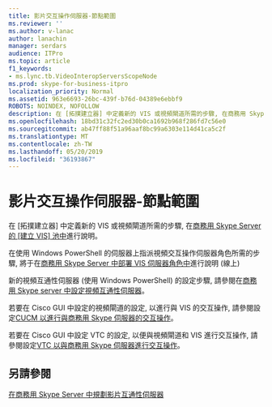 ```yaml
---
title: 影片交互操作伺服器-節點範圍
ms.reviewer: ''
ms.author: v-lanac
author: lanachin
manager: serdars
audience: ITPro
ms.topic: article
f1_keywords:
- ms.lync.tb.VideoInteropServersScopeNode
ms.prod: skype-for-business-itpro
localization_priority: Normal
ms.assetid: 963e6693-26bc-439f-b76d-04389e6ebbf9
ROBOTS: NOINDEX, NOFOLLOW
description: 在 [拓撲建立器] 中定義新的 VIS 或視頻閘道所需的步驟, 在商務用 Skype Server 的 [建立 VIS] 池中進行說明。
ms.openlocfilehash: 18bd31c32fc2ed30b0ca1692b968f286fd7c56e0
ms.sourcegitcommit: ab47ff88f51a96aaf8bc99a6303e114d41ca5c2f
ms.translationtype: MT
ms.contentlocale: zh-TW
ms.lasthandoff: 05/20/2019
ms.locfileid: "36193867"
---
```

# <a name="video-interop-servers---scope-the-node"></a>影片交互操作伺服器-節點範圍
 
在 [拓撲建立器] 中定義新的 VIS 或視頻閘道所需的步驟, 在[商務用 Skype Server 的 [建立 VIS] 池中](../../../deploy/deploy-video-interop-server/create-a-vis-pool.md)進行說明。
  
在使用 Windows PowerShell 的伺服器上指派視頻交互操作伺服器角色所需的步驟, 將于在[商務用 Skype Server 中部署 VIS 伺服器角色中](../../../deploy/deploy-video-interop-server/deploy-the-vis-server-role.md)進行說明 (線上)
  
新的視頻互通性伺服器 (使用 Windows PowerShell) 的設定步驟, 請參閱在[商務用 Skype server 中設定視頻互通性伺服器](../../../deploy/deploy-video-interop-server/configure-the-vis.md)。
  
 若要在 Cisco GUI 中設定的視頻閘道的設定, 以進行與 VIS 的交互操作, 請參閱設定[CUCM 以進行與商務用 Skype 伺服器的交互操作](../../../deploy/deploy-video-interop-server/configure-cucm-for-interoperation.md)。
  
 若要在 Cisco GUI 中設定 VTC 的設定, 以便與視頻閘道和 VIS 進行交互操作, 請參閱設定[VTC 以與商務用 Skype 伺服器進行交互操作](../../../deploy/deploy-video-interop-server/configure-a-vtc-for-interoperation.md)。
  
## <a name="see-also"></a>另請參閱

[在商務用 Skype Server 中規劃影片互通性伺服器](../../../plan-your-deployment/video-interop-server.md)
